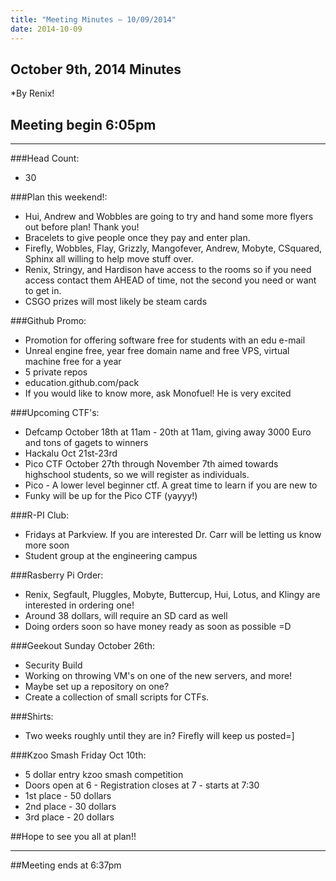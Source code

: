 ```yaml
---
title: "Meeting Minutes – 10/09/2014"
date: 2014-10-09
---
```

## October 9th, 2014 Minutes
*By Renix!

## Meeting begin 6:05pm

 - - -

###Head Count:
* 30

###Plan this weekend!:
* Hui, Andrew and  Wobbles are going to try and hand some more flyers out before plan! Thank you!
* Bracelets to give people once they pay and enter plan.
* Firefly, Wobbles, Flay, Grizzly, Mangofever, Andrew, Mobyte, CSquared, Sphinx all willing to help move stuff over.
* Renix, Stringy, and Hardison have access to the rooms so if you need access contact them AHEAD of time, not the second you need or want to get in.
* CSGO prizes will most likely be steam cards

###Github Promo:
* Promotion for offering software free for students with an edu e-mail
* Unreal engine free, year free domain name and free VPS, virtual machine free for a year
* 5 private repos
* education.github.com/pack
* If you would like to know more, ask Monofuel! He is very excited

###Upcoming CTF's:
* Defcamp October 18th at 11am - 20th at 11am, giving away 3000 Euro and tons of gagets to winners
* Hackalu Oct 21st-23rd 
* Pico CTF October 27th through November 7th aimed towards highschool students, so we will register as individuals. 
* Pico - A lower level beginner ctf. A great time to learn if you are new to 
* Funky will be up for the Pico CTF (yayyy!)

###R-PI Club:
* Fridays at Parkview. If you are interested Dr. Carr will be letting us know more soon
* Student group at the engineering campus

###Rasberry Pi Order:
* Renix, Segfault, Pluggles, Mobyte, Buttercup, Hui, Lotus, and Klingy are interested in ordering one!
* Around 38 dollars, will require an SD card as well
* Doing orders soon so have money ready as soon as possible =D

###Geekout Sunday October 26th:
* Security Build
* Working on throwing VM's on one of the new servers, and more!
* Maybe set up a repository on one?
* Create a collection of small scripts for CTFs.

###Shirts:
* Two weeks roughly until they are in? Firefly will keep us posted=]

###Kzoo Smash Friday Oct 10th:
* 5 dollar entry kzoo smash competition
* Doors open at 6  - Registration closes at 7 - starts at 7:30
* 1st place - 50 dollars
* 2nd place - 30 dollars
* 3rd place - 20 dollars

##Hope to see you all at plan!!

- - - 

##Meeting ends at 6:37pm
